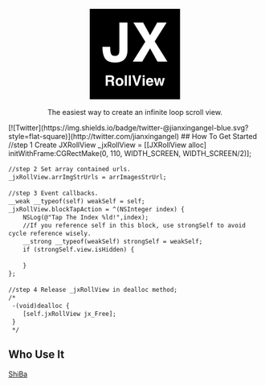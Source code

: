 
<p align="center" >
  <img src="https://github.com/augsun/JXRollView/blob/master/JXRollView/Assets.xcassets/AppIcon.appiconset/JXRollView_180.png" alt="JXRollView" title="JXRollView">
</p>
<p align="center" >
The easiest way to create an infinite loop scroll view.
</p>
[![Twitter](https://img.shields.io/badge/twitter-@jianxingangel-blue.svg?style=flat-square)](http://twitter.com/jianxingangel)
## How To Get Started
    //step 1 Create JXRollView
    _jxRollView = [[JXRollView alloc] initWithFrame:CGRectMake(0, 110, WIDTH_SCREEN, WIDTH_SCREEN/2)];
    
    //step 2 Set array contained urls.
    _jxRollView.arrImgStrUrls = arrImagesStrUrl;
    
    //step 3 Event callbacks.
    __weak __typeof(self) weakSelf = self;
    _jxRollView.blockTapAction = ^(NSInteger index) {
        NSLog(@"Tap The Index %ld!",index);
        //If you reference self in this block, use strongSelf to avoid cycle reference wisely.
        __strong __typeof(weakSelf) strongSelf = weakSelf;
        if (strongSelf.view.isHidden) {
            
        }
    };
    
    //step 4 Release _jxRollView in dealloc method;
    /*
     -(void)dealloc {
        [self.jxRollView jx_Free];
     }
     */

## Who Use It
[ShiBa](https://itunes.apple.com/cn/app/shi-ba-mian-fei-shi-yong-shi/id1073524695)

